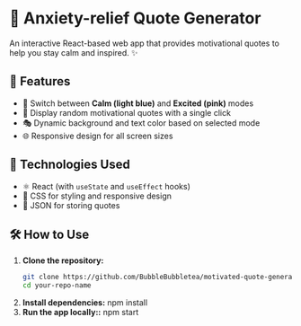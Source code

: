 # 🌟 Anxiety-relief Quote Generator

An interactive React-based web app that provides motivational quotes to help you stay calm and inspired. ✨

## 🚀 Features
- 🎨 Switch between **Calm (light blue)** and **Excited (pink)** modes
- 💬 Display random motivational quotes with a single click
- 🎭 Dynamic background and text color based on selected mode
- 🌐 Responsive design for all screen sizes

## 🎯 Technologies Used
- ⚛️ React (with `useState` and `useEffect` hooks)
- 🎨 CSS for styling and responsive design
- 💾 JSON for storing quotes

## 🛠️ How to Use
1. **Clone the repository:**
   ```bash
   git clone https://github.com/BubbleBubbletea/motivated-quote-generator.git
   cd your-repo-name
2. **Install dependencies:**
   npm install
3. **Run the app locally::**
   npm start
